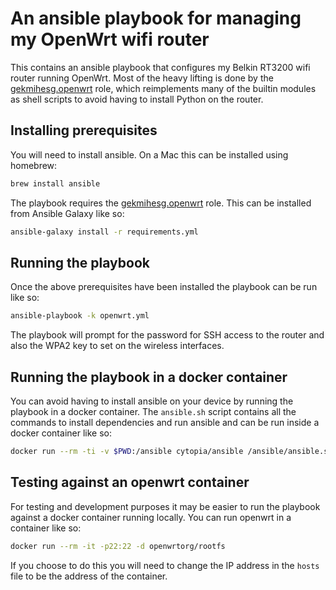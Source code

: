 # An ansible playbook for managing my OpenWrt wifi router

This contains an ansible playbook that configures my Belkin RT3200 wifi router
running OpenWrt. Most of the heavy lifting is done by the
[gekmihesg.openwrt](https://github.com/gekmihesg/ansible-openwrt) role, which
reimplements many of the builtin modules as shell scripts to avoid having to
install Python on the router.

## Installing prerequisites

You will need to install ansible. On a Mac this can be installed using homebrew:

```bash
brew install ansible
```

The playbook requires the
[gekmihesg.openwrt](https://github.com/gekmihesg/ansible-openwrt) role. This can
be installed from Ansible Galaxy like so:

```bash
ansible-galaxy install -r requirements.yml
```

## Running the playbook

Once the above prerequisites have been installed the playbook can be run like
so:

```bash
ansible-playbook -k openwrt.yml
```

The playbook will prompt for the password for SSH access to the router and also
the WPA2 key to set on the wireless interfaces.

## Running the playbook in a docker container

You can avoid having to install ansible on your device by running the playbook
in a docker container. The `ansible.sh` script contains all the commands to
install dependencies and run ansible and can be run inside a docker container
like so:

```bash
docker run --rm -ti -v $PWD:/ansible cytopia/ansible /ansible/ansible.sh
```

## Testing against an openwrt container

For testing and development purposes it may be easier to run the playbook
against a docker container running locally. You can run openwrt in a container
like so:

```bash
docker run --rm -it -p22:22 -d openwrtorg/rootfs
```

If you choose to do this you will need to change the IP address in the `hosts`
file to be the address of the container.

